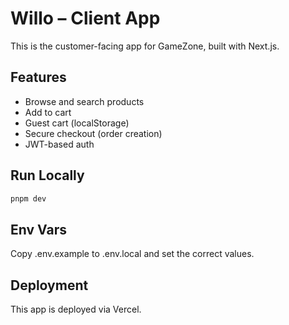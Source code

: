 # Willo – Client App

This is the customer-facing app for GameZone, built with Next.js.

## Features

- Browse and search products
- Add to cart
- Guest cart (localStorage)
- Secure checkout (order creation)
- JWT-based auth

## Run Locally

```bash
pnpm dev
```

## Env Vars

Copy .env.example to .env.local and set the correct values.

## Deployment

This app is deployed via Vercel.
